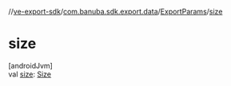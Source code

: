 //[ve-export-sdk](../../../index.md)/[com.banuba.sdk.export.data](../index.md)/[ExportParams](index.md)/[size](size.md)

# size

[androidJvm]\
val [size](size.md): [Size](https://developer.android.com/reference/kotlin/android/util/Size.html)
